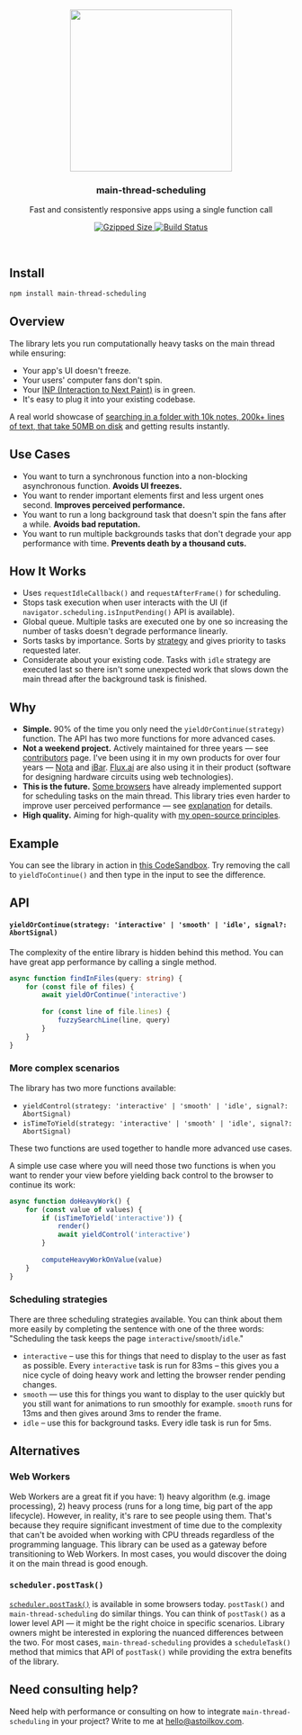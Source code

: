 <br>
<br>
<div align="center">
<img width="288px" src="media/logo-centered.png">
</div>

<h3 align="center">
<b>main-thread-scheduling</b>
</h3>
<p align="center">
Fast and consistently responsive apps using a single function call
</p>

<p align="center">
<a href="https://bundlephobia.com/result?p=main-thread-scheduling">
<img src="https://img.shields.io/bundlephobia/minzip/main-thread-scheduling" alt="Gzipped Size" />
</a>
<a href="https://github.com/astoilkov/main-thread-scheduling/actions/workflows/main.yml">
<img src="https://img.shields.io/github/actions/workflow/status/astoilkov/main-thread-scheduling/main.yml?branch=main" alt="Build Status" />
</a>
<p>

<br>

## Install

```bash
npm install main-thread-scheduling
```

## Overview

The library lets you run computationally heavy tasks on the main thread while ensuring:
- Your app's UI doesn't freeze.
- Your users' computer fans don't spin.
- Your [INP (Interaction to Next Paint)](https://web.dev/articles/inp) is in green.
- It's easy to plug it into your existing codebase.

A real world showcase of [searching in a folder with 10k notes, 200k+ lines of text, that take 50MB on disk](https://twitter.com/antoniostoilkov/status/1539576912498118656) and getting results instantly.

## Use Cases

- You want to turn a synchronous function into a non-blocking asynchronous function. **Avoids UI freezes.**
- You want to render important elements first and less urgent ones second. **Improves perceived performance.**
- You want to run a long background task that doesn't spin the fans after a while. **Avoids bad reputation.**
- You want to run multiple backgrounds tasks that don't degrade your app performance with time. **Prevents death by a thousand cuts.**

## How It Works

- Uses `requestIdleCallback()` and `requestAfterFrame()` for scheduling.
- Stops task execution when user interacts with the UI (if `navigator.scheduling.isInputPending()` API is available).
- Global queue. Multiple tasks are executed one by one so increasing the number of tasks doesn't degrade performance linearly.
- Sorts tasks by importance. Sorts by [strategy](#scheduling-strategies) and gives priority to tasks requested 
  later.
- Considerate about your existing code. Tasks with `idle` strategy are executed last so there 
  isn't some unexpected work that slows down the main thread after the background task is finished.

## Why

- **Simple.** 90% of the time you only need the `yieldOrContinue(strategy)` function. The API has two more functions for more advanced cases.
- **Not a weekend project.** Actively maintained for three years — see [contributors](https://github.com/astoilkov/main-thread-scheduling/graphs/contributors) page. I've been using it in my own products for over four years — [Nota](https://nota.md) and [iBar](https://ibar.app). [Flux.ai](https://flux.ai/) are also using it in their product (software for designing hardware circuits using web technologies).
- **This is the future.** [Some browsers](https://developer.mozilla.org/en-US/docs/Web/API/Scheduler/postTask#browser_compatibility) have already implemented support for scheduling tasks on the main thread. This library tries even harder to improve user perceived performance — see [explanation](#alternatives) for details.
- **High quality.** Aiming for high-quality with [my open-source principles](https://astoilkov.com/my-open-source-principles).

## Example

You can see the library in action in [this CodeSandbox](https://codesandbox.io/s/main-thread-scheduling-example-qqef6?file=/src/App.js:1188-1361). Try removing the call to `yieldToContinue()` and then type in the input to see the difference.

## API

#### `yieldOrContinue(strategy: 'interactive' | 'smooth' | 'idle', signal?: AbortSignal)`

The complexity of the entire library is hidden behind this method. You can have great app performance by calling a single method.

```ts
async function findInFiles(query: string) {  
    for (const file of files) {
        await yieldOrContinue('interactive')
        
        for (const line of file.lines) {
            fuzzySearchLine(line, query)
        }
    }
}
```

### More complex scenarios

The library has two more functions available:
- `yieldControl(strategy: 'interactive' | 'smooth' | 'idle', signal?: AbortSignal)`
- `isTimeToYield(strategy: 'interactive' | 'smooth' | 'idle', signal?: AbortSignal)`

These two functions are used together to handle more advanced use cases.

A simple use case where you will need those two functions is when you want to render your view before yielding back control to the browser to continue its work:
```ts
async function doHeavyWork() {
    for (const value of values) {
        if (isTimeToYield('interactive')) {
            render()
            await yieldControl('interactive')
        }
        
        computeHeavyWorkOnValue(value)
    }
}
```

### Scheduling strategies

There are three scheduling strategies available. You can think about them more easily by completing the sentence with one of the three words: "Scheduling the task keeps the page `interactive`/`smooth`/`idle`."

- `interactive` – use this for things that need to display to the user as fast as possible. Every `interactive` task is run for 83ms – this gives you a nice cycle of doing heavy work and letting the browser render pending changes.
- `smooth` — use this for things you want to display to the user quickly but you still want for animations to run smoothly for example. `smooth` runs for 13ms and then gives around 3ms to render the frame.
- `idle` – use this for background tasks. Every idle task is run for 5ms.

## Alternatives

### Web Workers

Web Workers are a great fit if you have: 1) heavy algorithm (e.g. image processing), 2) heavy process (runs for a long time, big part of the app lifecycle). However, in reality, it's rare to see people using them. That's because they require significant investment of time due to the complexity that can't be avoided when working with CPU threads regardless of the programming language. This library can be used as a gateway before transitioning to Web Workers. In most cases, you would discover the doing it on the main thread is good enough.

### `scheduler.postTask()`

[`scheduler.postTask()`](https://developer.mozilla.org/en-US/docs/Web/API/Scheduler/postTask) is available in some browsers today. `postTask()` and `main-thread-scheduling` do similar things. You can think of `postTask()` as a lower level API — it might be the right choice in specific scenarios. Library owners might be interested in exploring the nuanced differences between the two. For most cases, `main-thread-scheduling` provides a `scheduleTask()` method that mimics that API of `postTask()` while providing the extra benefits of the library.

## Need consulting help?

Need help with performance or consulting on how to integrate `main-thread-scheduling` in your project? Write to me at [hello@astoilkov.com](hello@astoilkov.com).

<!--

## Resources

Documents associated with implementing main thread scheduling in browsers:
- [WICG/main-thread-scheduling](https://github.com/WICG/main-thread-scheduling) and more specifically [Main Thread Scheduling: Prioritized postTask API](https://github.com/WICG/main-thread-scheduling/blob/646edfc3d735333162fb7a447c845b49b6a11d66/PrioritizedPostTask.md)
- [Native Web Scheduling MVP: API Proposal](https://docs.google.com/document/d/1xU7HyNsEsbXhTgt0ZnXDbeSXm5-m5FzkLJAT6LTizEI/edit#)
- [Threading and Tasks in Chrome](https://chromium.googlesource.com/chromium/src/+/refs/tags/62.0.3175.0/docs/threading_and_tasks.md#Posting-a-Parallel-Task)
- [Signal-Based postTask Design](https://docs.google.com/document/d/1Apz-SD-pOagGeyWxIpgOi0ARNkrCrELhPdm18eeu9tw/edit)

Articles that talk about scheduling tasks in the browser:
- [The hidden magic of Main Thread Scheduling](https://medium.com/nmc-techblog/the-hidden-magic-of-main-thread-scheduling-5f20b7803293)
- [Sneak Peek: Beyond React 16 – React Blog](https://reactjs.org/blog/2018/03/01/sneak-peek-beyond-react-16.html)
- [Scheduling in React](https://philippspiess.com/scheduling-in-react/)
- [Building a faster web experience with the postTask scheduler](https://medium.com/airbnb-engineering/building-a-faster-web-experience-with-the-posttask-scheduler-276b83454e91)

In-depth overview for some of the concepts talked in the document:
- [`queueMicrotask()`](https://developer.mozilla.org/en-US/docs/Web/API/HTML_DOM_API/Microtask_guide)
- [The `requestAnimationFrame()` guide](https://flaviocopes.com/requestanimationframe/)
- [JavaScript Event Loop vs Node JS Event Loop](https://blog.insiderattack.net/javascript-event-loop-vs-node-js-event-loop-aea2b1b85f5c)
- [Using `requestIdleCallback()`](https://developers.google.com/web/updates/2015/08/using-requestidlecallback)

-->
